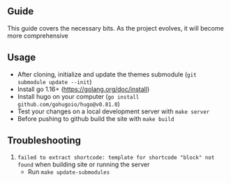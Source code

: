 ## Guide

This guide covers the necessary bits. As the project evolves, it will become more comprehensive

## Usage

- After cloning, initialize and update the themes submodule (`git submodule update --init`)
- Install go 1.16+ (https://golang.org/doc/install)
- Install hugo on your computer (`go install github.com/gohugoio/hugo@v0.81.0`)
- Test your changes on a local development server with `make server`
- Before pushing to github build the site with `make build`

## Troubleshooting

1. `failed to extract shortcode: template for shortcode "block" not found` when building site or running the server
    - Run `make update-submodules`

